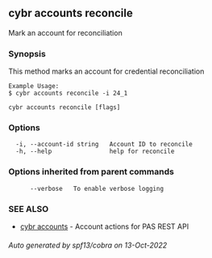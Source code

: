## cybr accounts reconcile

Mark an account for reconciliation

### Synopsis

This method marks an account for credential reconciliation
	
	Example Usage:
	$ cybr accounts reconcile -i 24_1

```
cybr accounts reconcile [flags]
```

### Options

```
  -i, --account-id string   Account ID to reconcile
  -h, --help                help for reconcile
```

### Options inherited from parent commands

```
      --verbose   To enable verbose logging
```

### SEE ALSO

* [cybr accounts](cybr_accounts.md)	 - Account actions for PAS REST API

###### Auto generated by spf13/cobra on 13-Oct-2022
